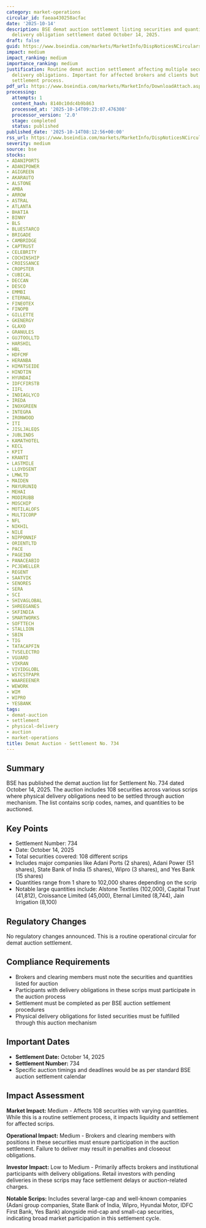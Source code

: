 ```yaml
---
category: market-operations
circular_id: faeaa430258acfac
date: '2025-10-14'
description: BSE demat auction settlement listing securities and quantities for physical
  delivery obligation settlement dated October 14, 2025.
draft: false
guid: https://www.bseindia.com/markets/MarketInfo/DispNoticesNCirculars.aspx?Noticeid={A8B4037D-5909-4A48-8713-36C26A324066}&noticeno=20251014-10&dt=10/14/2025&icount=10&totcount=10&flag=0
impact: medium
impact_ranking: medium
importance_ranking: medium
justification: Routine demat auction settlement affecting multiple securities with
  delivery obligations. Important for affected brokers and clients but part of standard
  settlement process.
pdf_url: https://www.bseindia.com/markets/MarketInfo/DownloadAttach.aspx?id=20251014-10&attachedId=b9e33fd3-1b41-4cac-a59e-d86ec7d5b4b0
processing:
  attempts: 1
  content_hash: 8140c10dc4b9b863
  processed_at: '2025-10-14T09:23:07.476308'
  processor_version: '2.0'
  stage: completed
  status: published
published_date: '2025-10-14T08:12:56+00:00'
rss_url: https://www.bseindia.com/markets/MarketInfo/DispNoticesNCirculars.aspx?Noticeid={A8B4037D-5909-4A48-8713-36C26A324066}&noticeno=20251014-10&dt=10/14/2025&icount=10&totcount=10&flag=0
severity: medium
source: bse
stocks:
- ADANIPORTS
- ADANIPOWER
- AGIGREEN
- AKARAUTO
- ALSTONE
- AMBA
- ARROW
- ASTRAL
- ATLANTA
- BHATIA
- BINNY
- BLS
- BLUESTARCO
- BRIGADE
- CAMBRIDGE
- CAPTRUST
- CELEBRITY
- COCHINSHIP
- CROISSANCE
- CROPSTER
- CUBICAL
- DECCAN
- DESCO
- EMMBI
- ETERNAL
- FINEOTEX
- FINOPB
- GILLETTE
- GKENERGY
- GLAXO
- GRANULES
- GUJTOOLLTD
- HARSHIL
- HBL
- HDFCMF
- HERANBA
- HIMATSEIDE
- HINDTIN
- HYUNDAI
- IDFCFIRSTB
- IIFL
- INDIAGLYCO
- IREDA
- INOXGREEN
- INTEGRA
- IRONWOOD
- ITI
- JISLJALEQS
- JUBLINDS
- KAMATHOTEL
- KECL
- KPIT
- KRANTI
- LASTMILE
- LLOYDSENT
- LMWLTD
- MAIDEN
- MAYURUNIQ
- MEHAI
- MODIRUBB
- MOSCHIP
- MOTILALOFS
- MULTICORP
- NFL
- NIKHIL
- NILE
- NIPPONNIF
- ORIENTLTD
- PACE
- PAGEIND
- PANACEABIO
- PCJEWELLER
- REGENT
- SAATVIK
- SENORES
- SERA
- SCI
- SHIVAGLOBAL
- SHREEGANES
- SKFINDIA
- SMARTWORKS
- SOFTTECH
- STALLION
- SBIN
- TIG
- TATACAPFIN
- TVSELECTRO
- VGUARD
- VIKRAN
- VIVIDGLOBL
- WSTCSTPAPR
- WAAREEENER
- WEWORK
- WIM
- WIPRO
- YESBANK
tags:
- demat-auction
- settlement
- physical-delivery
- auction
- market-operations
title: Demat Auction - Settlement No. 734
---
```


## Summary

BSE has published the demat auction list for Settlement No. 734 dated October 14, 2025. The auction includes 108 securities across various scrips where physical delivery obligations need to be settled through auction mechanism. The list contains scrip codes, names, and quantities to be auctioned.

## Key Points

- Settlement Number: 734
- Date: October 14, 2025
- Total securities covered: 108 different scrips
- Includes major companies like Adani Ports (2 shares), Adani Power (51 shares), State Bank of India (5 shares), Wipro (3 shares), and Yes Bank (15 shares)
- Quantities range from 1 share to 102,000 shares depending on the scrip
- Notable large quantities include: Alstone Textiles (102,000), Capital Trust (41,812), Croissance Limited (45,000), Eternal Limited (8,744), Jain Irrigation (8,100)

## Regulatory Changes

No regulatory changes announced. This is a routine operational circular for demat auction settlement.

## Compliance Requirements

- Brokers and clearing members must note the securities and quantities listed for auction
- Participants with delivery obligations in these scrips must participate in the auction process
- Settlement must be completed as per BSE auction settlement procedures
- Physical delivery obligations for listed securities must be fulfilled through this auction mechanism

## Important Dates

- **Settlement Date:** October 14, 2025
- **Settlement Number:** 734
- Specific auction timings and deadlines would be as per standard BSE auction settlement calendar

## Impact Assessment

**Market Impact:** Medium - Affects 108 securities with varying quantities. While this is a routine settlement process, it impacts liquidity and settlement for affected scrips.

**Operational Impact:** Medium - Brokers and clearing members with positions in these securities must ensure participation in the auction settlement. Failure to deliver may result in penalties and closeout obligations.

**Investor Impact:** Low to Medium - Primarily affects brokers and institutional participants with delivery obligations. Retail investors with pending deliveries in these scrips may face settlement delays or auction-related charges.

**Notable Scrips:** Includes several large-cap and well-known companies (Adani group companies, State Bank of India, Wipro, Hyundai Motor, IDFC First Bank, Yes Bank) alongside mid-cap and small-cap securities, indicating broad market participation in this settlement cycle.